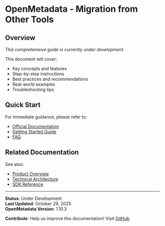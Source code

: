 ﻿# OpenMetadata - Migration from Other Tools

## Overview

*This comprehensive guide is currently under development.*

This document will cover:
- Key concepts and features
- Step-by-step instructions
- Best practices and recommendations
- Real-world examples
- Troubleshooting tips

## Quick Start

For immediate guidance, please refer to:
- [Official Documentation](https://docs.open-metadata.org)
- [Getting Started Guide](../06-user-guides/getting-started.md)
- [FAQ](../10-reference/faq.md)

## Related Documentation

See also:
- [Product Overview](../02-product-overview/product-introduction.md)
- [Technical Architecture](../03-technical-deep-dive/architecture-detailed.md)
- [SDK Reference](../08-sdk-reference/README.md)

---

**Status**: Under Development  
**Last Updated**: October 29, 2025  
**OpenMetadata Version**: 1.10.3

**Contribute**: Help us improve this documentation! Visit [GitHub](https://github.com/Monsau/omd-documentation)

